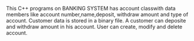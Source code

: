 This C++ programs on BANKING SYSTEM has account classwith data members like account number,name,deposit, withdraw amount and type of account. Customer data is stored in a binary file. A customer can deposite and withdraw amount in his account. User can create, modify and delete account.
